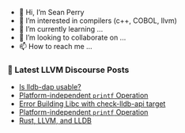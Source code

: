 - 👋 Hi, I’m Sean Perry
- 👀 I’m interested in compilers (c++, COBOL, llvm)
- 🌱 I’m currently learning ...
- 💞️ I’m looking to collaborate on ...
- 📫 How to reach me ...

<!---
s66perry/s66perry is a ✨ special ✨ repository because its `README.md` (this file) appears on your GitHub profile.
You can click the Preview link to take a look at your changes.
--->
### 📕 Latest LLVM Discourse Posts

<!-- DISCOURSE-LLVM:START -->
- [Is lldb-dap usable?](https://discourse.llvm.org/t/is-lldb-dap-usable/87320#post_1)
- [Platform-independent `printf` Operation](https://discourse.llvm.org/t/platform-independent-printf-operation/87262?page=2#post_21)
- [Error Building Libc with check-lldb-api target](https://discourse.llvm.org/t/error-building-libc-with-check-lldb-api-target/87319#post_1)
- [Platform-independent `printf` Operation](https://discourse.llvm.org/t/platform-independent-printf-operation/87262#post_20)
- [Rust, LLVM, and LLDB](https://discourse.llvm.org/t/rust-llvm-and-lldb/87120#post_7)
<!-- DISCOURSE-LLVM:END -->
